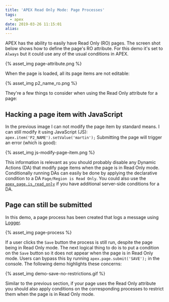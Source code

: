 ```yaml
---
title: 'APEX Read Only Mode: Page Processes'
tags:
  - apex
date: 2019-03-26 11:15:01
alias:
---
```




APEX has the ability to easily have Read Only (RO) pages. The screen shot below shows how to define the page's RO attribute. For this demo it's set to `Always` but it could use any of the usual conditions in APEX.

{% asset_img page-attribute.png %}

When the page is loaded, all its page items are not editable:

{% asset_img p2_name_ro.png %}

They're a few things to consider when using the Read Only attribute for a page:

## Hacking a page item with JavaScript

In the previous image I can not modify the page item by standard means. I can still modify it using JavaScript (JS): `apex.item('P2_NAME').setValue('martin');` Submitting the page will trigger an error (which is good):

{% asset_img js-modify-page-item.png %}

This information is relevant as you should probably disable any Dynamic Actions (DA) that modify page items when the page is in Read Only mode. Conditionally running DAs can easily be done by applying the declarative condition to a DA `Page/Region is Read Only`. You could also use the [`apex_page.is_read_only`](https://docs.oracle.com/database/apex-18.1/AEAPI/IS_READ_ONLY-Function.htm#AEAPI30179) if you have additional server-side conditions for a DA.

## Page can still be submitted

In this demo, a page process has been created that logs a message using [Logger](https://github.com/oraopensource/logger).

{% asset_img page-process %}

If a user clicks the `Save` button the process is still run, despite the page being in Read Only mode. The next logical thing to do is to put a condition on the `Save` button so it does not appear when the page is in Read Only mode. Users can bypass this by running `apex.page.submit('SAVE');` in the console. The following demo highlights these concerns:

{% asset_img demo-save-no-restrictions.gif %}

Similar to the previous section, if your page uses the Read Only attribute you should also apply conditions on the corresponding processes to restrict them when the page is in Read Only mode.
